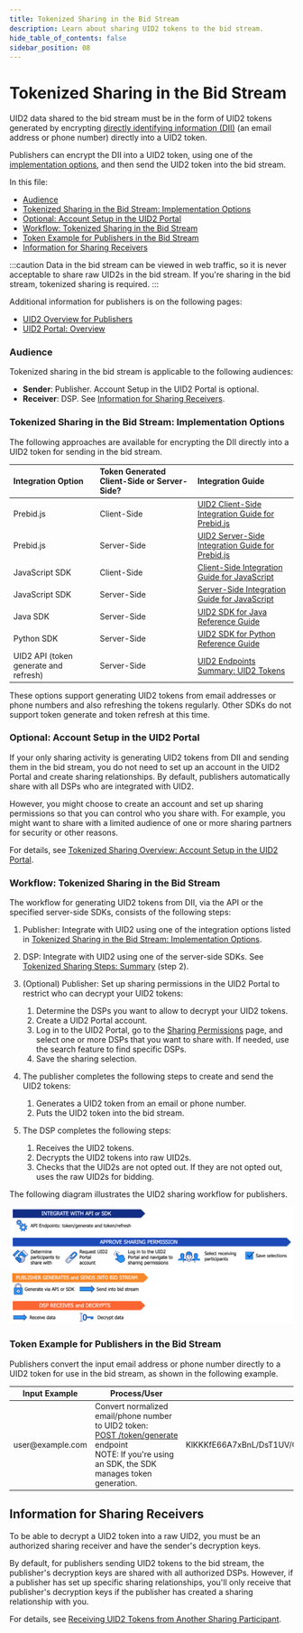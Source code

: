 ```yaml
---
title: Tokenized Sharing in the Bid Stream
description: Learn about sharing UID2 tokens to the bid stream.
hide_table_of_contents: false
sidebar_position: 08
---
```


# Tokenized Sharing in the Bid Stream

UID2 data shared to the bid stream must be in the form of UID2 tokens generated by encrypting [directly identifying information (DII)](../ref-info/glossary-uid.md#gl-dii) (an email address or phone number) directly into a UID2 token.

Publishers can encrypt the DII into a UID2 token, using one of the [implementation options](#tokenized-sharing-in-the-bid-stream-implementation-options), and then send the UID2 token into the bid stream.

In this file:
- [Audience](#audience)
- [Tokenized Sharing in the Bid Stream: Implementation Options](#tokenized-sharing-in-the-bid-stream-implementation-options)
- [Optional: Account Setup in the UID2 Portal](#optional-account-setup-in-the-uid2-portal)
- [Workflow: Tokenized Sharing in the Bid Stream](#workflow-tokenized-sharing-in-the-bid-stream)
- [Token Example for Publishers in the Bid Stream](#token-example-for-publishers-in-the-bid-stream)
- [Information for Sharing Receivers](#information-for-sharing-receivers)

:::caution
Data in the bid stream can be viewed in web traffic, so it is never acceptable to share raw UID2s in the bid stream. If you're sharing in the bid stream, tokenized sharing is required.
:::

Additional information for publishers is on the following pages:
- [UID2 Overview for Publishers](../overviews/overview-publishers.md)
- [UID2 Portal: Overview](../portal/portal-overview.md)

### Audience

Tokenized sharing in the bid stream is applicable to the following audiences:

- **Sender**: Publisher. Account Setup in the UID2 Portal is optional.
- **Receiver**: DSP. See [Information for Sharing Receivers](#information-for-sharing-receivers).

### Tokenized Sharing in the Bid Stream: Implementation Options

The following approaches are available for encrypting the DII directly into a UID2 token for sending in the bid stream.

| Integration Option | Token Generated Client-Side or Server-Side? | Integration Guide |
| :--- | :--- | :--- |
| Prebid.js | Client-Side | [UID2 Client-Side Integration Guide for Prebid.js](../guides/integration-prebid-client-side.md) |
| Prebid.js | Server-Side | [UID2 Server-Side Integration Guide for Prebid.js](../guides/integration-prebid-server-side.md) |
| JavaScript SDK | Client-Side | [Client-Side Integration Guide for JavaScript](../guides/publisher-client-side.md) |
| JavaScript SDK | Server-Side | [Server-Side Integration Guide for JavaScript](../guides/integration-javascript-server-side.md) |
| Java SDK | Server-Side | [UID2 SDK for Java Reference Guide](../sdks/uid2-sdk-ref-java.md) |
| Python SDK | Server-Side | [UID2 SDK for Python Reference Guide](../sdks/uid2-sdk-ref-python.md) |
| UID2 API (token generate and refresh) | Server-Side | [UID2 Endpoints Summary: UID2 Tokens](../endpoints/summary-endpoints.md#uid2-tokens) | 

These options support generating UID2 tokens from email addresses or phone numbers and also refreshing the tokens regularly. Other SDKs do not support token generate and token refresh at this time.

### Optional: Account Setup in the UID2 Portal

If your only sharing activity is generating UID2 tokens from DII and sending them in the bid stream, you do not need to set up an account in the UID2 Portal and create sharing relationships. By default, publishers automatically share with all DSPs who are integrated with UID2.

However, you might choose to create an account and set up sharing permissions so that you can control who you share with. For example, you might want to share with a limited audience of one or more sharing partners for security or other reasons.

For details, see [Tokenized Sharing Overview: Account Setup in the UID2 Portal](sharing-tokenized-overview.md#account-setup-in-the-uid2-portal).

### Workflow: Tokenized Sharing in the Bid Stream

The workflow for generating UID2 tokens from DII, via the API or the specified server-side SDKs, consists of the following steps:

1. Publisher: Integrate with UID2 using one of the integration options listed in [Tokenized Sharing in the Bid Stream: Implementation Options](#tokenized-sharing-in-the-bid-stream-implementation-options).

1. DSP: Integrate with UID2 using one of the server-side SDKs. See [Tokenized Sharing Steps: Summary](../sharing/sharing-tokenized-overview.md#tokenized-sharing-steps-summary) (step 2).

1. (Optional) Publisher: Set up sharing permissions in the UID2 Portal to restrict who can decrypt your UID2 tokens:

   1. Determine the DSPs you want to allow to decrypt your UID2 tokens. 
   1. Create a UID2 Portal account.
   1. Log in to the UID2 Portal, go to the [Sharing Permissions](../portal/sharing-permissions.md) page, and select one or more DSPs that you want to share with. If needed, use the search feature to find specific DSPs.
   1. Save the sharing selection.

1. The publisher completes the following steps to create and send the UID2 tokens:

   1. Generates a UID2 token from an email or phone number.
   1. Puts the UID2 token into the bid stream.

1. The DSP completes the following steps:

   1. Receives the UID2 tokens.
   1. Decrypts the UID2 tokens into raw UID2s.
   1. Checks that the UID2s are not opted out. If they are not opted out, uses the raw UID2s for bidding.

The following diagram illustrates the UID2 sharing workflow for publishers.

![UID2 Sharing Permission Integration Workflow for publishers](images/UID2_Sharing_Diagram_Integrate_SDK_Bid_Stream.png)

### Token Example for Publishers in the Bid Stream

Publishers convert the input email address or phone number directly to a UID2 token for use in the bid stream, as shown in the following example.

<table>
<colgroup>
    <col style={{
      width: "30%"
    }} />
    <col style={{
      width: "40%"
    }} />
    <col style={{
      width: "30%"
    }} />
   
  </colgroup>
<thead>
<tr>
<th>Input Example</th>
<th>Process/User</th>
<th >Result</th>
</tr>
</thead>
<tbody>
<tr>
<td>user@example.com</td>
<td>Convert normalized email/phone number to UID2 token:<br/><a href="../endpoints/post-token-generate">POST&nbsp;/token/generate</a> endpoint<br/>NOTE: If you're using an SDK, the SDK manages token generation.</td>
<td style={{
  wordBreak: "break-all"
}}>KlKKKfE66A7xBnL/DsT1UV/Q+V/r3xwKL89Wp7hpNllxmNkPaF8vdzenDvfoatn6sSXbFf5DfW9wwbdDwMnnOVpPxojkb8KYSGUte/FLSHtg4CLKMX52UPRV7H9UbWYvXgXC4PaVrGp/Jl5zaxPIDbAW0chULHxS+3zQCiiwHbIHshM+oJ==</td>
</tr>
</tbody>
</table>

## Information for Sharing Receivers

To be able to decrypt a UID2 token into a raw UID2, you must be an authorized sharing receiver and have the sender's decryption keys.

By default, for publishers sending UID2 tokens to the bid stream, the publisher's decryption keys are shared with all authorized DSPs. However, if a publisher has set up specific sharing relationships, you'll only receive that publisher's decryption keys if the publisher has created a sharing relationship with you.

For details, see [Receiving UID2 Tokens from Another Sharing Participant](#receiving-uid2-tokens-from-another-sharing-participant).

